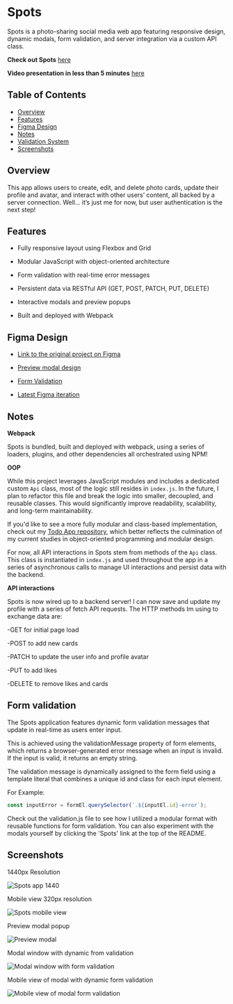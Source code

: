 # Spots

Spots is a photo-sharing social media web app featuring responsive design, dynamic modals, form validation, and server integration via a custom API class.

**Check out Spots** [here](https://ryanzomparelli.github.io/se_project_spots/)

**Video presentation in less than 5 minutes** [here](https://www.loom.com/share/67fdc263fdad4a6c9333c0c874c6e111)

## Table of Contents

- [Overview](#overview)
- [Features](#features)
- [Figma Design](#figma-design)
- [Notes](#notes)
- [Validation System](#form-validation)
- [Screenshots](#screenshots)

## Overview

This app allows users to create, edit, and delete photo cards, update their profile and avatar, and interact with other users’ content, all backed by a server connection. Well... it’s just me for now, but user authentication is the next step!

## Features

- Fully responsive layout using Flexbox and Grid

- Modular JavaScript with object-oriented architecture

- Form validation with real-time error messages

- Persistent data via RESTful API (GET, POST, PATCH, PUT, DELETE)

- Interactive modals and preview popups

- Built and deployed with Webpack

## Figma Design

- [Link to the original project on Figma](https://www.figma.com/file/BBNm2bC3lj8QQMHlnqRsga/Sprint-3-Project-%E2%80%94-Spots?type=design&node-id=2%3A60&mode=design&t=afgNFybdorZO6cQo-1)

- [Preview modal design](https://www.figma.com/design/p7amENvGmugKHfrOif5p1E/Sprint-5-Project-Spots---March-2025?node-id=0-1&p=f&t=nvLNQfAvaHZdK2UN-0)

- [Form Validation](https://www.figma.com/design/jFtXsDr4XOyebKcgjyXN6W/Sprint-6-Project--Spots?node-id=4392-312&t=xtGjqIPVOXevyczR-0)

- [Latest Figma iteration](https://www.figma.com/design/mXGZ6wZ4QPKx5KjpHX9QCV/Sprint-9-Project--Spots?node-id=0-1&p=f&t=MvHig1y8jXzrCG6n-0)

## Notes

**Webpack**

Spots is bundled, built and deployed with webpack, using a series of loaders, plugins, and other dependencies all orchestrated using NPM!

**OOP**

While this project leverages JavaScript modules and includes a dedicated custom `Api` class, most of the logic still resides in `index.js`. In the future, I plan to refactor this file and break the logic into smaller, decoupled, and reusable classes. This would significantly improve readability, scalability, and long-term maintainability.

If you'd like to see a more fully modular and class-based implementation, check out my [Todo App repository](https://github.com/RyanZomparelli/se_project_todo-app), which better reflects the culmination of my current studies in object-oriented programming and modular design.

For now, all API interactions in Spots stem from methods of the `Api` class. This class is instantiated in `index.js` and used throughout the app in a series of asynchronous calls to manage UI interactions and persist data with the backend.

**API interactions**

Spots is now wired up to a backend server! I can now save and update my profile with a series of fetch API requests. The HTTP methods Im using to exchange data are:

-GET for initial page load

-POST to add new cards

-PATCH to update the user info and profile avatar

-PUT to add likes

-DELETE to remove likes and cards

## Form validation

The Spots application features dynamic form validation messages that update in real-time as users enter input.

This is achieved using the validationMessage property of form elements, which returns a browser-generated error message when an input is invalid. If the input is valid, it returns an empty string.

The validation message is dynamically assigned to the form field using a template literal that combines a unique id and class for each input element.

For Example:

```js
const inputError = formEl.querySelector(`.${inputEl.id}-error`);
```

Check out the validation.js file to see how I utilized a modular format with reusable functions for form validation. You can also experiment with the modals yourself by clicking the 'Spots' link at the top of the README.

## Screenshots

1440px Resolution

![Spots app 1440](./src/images/spots_demo/spots_1440.png)

Mobile view 320px resolution

![Spots mobile view](./src/images/spots_demo/spots_mobile.png)

Preview modal popup

![Preview modal](./src/images/preview__modal.png)

Modal window with dynamic from validation

![Modal window with form validation](./src/images/form_validation-1.png)

Mobile view of modal with dynamic form validation

![Mobile view of modal form validation](./src/images/form_validation-2.png)

```

```
